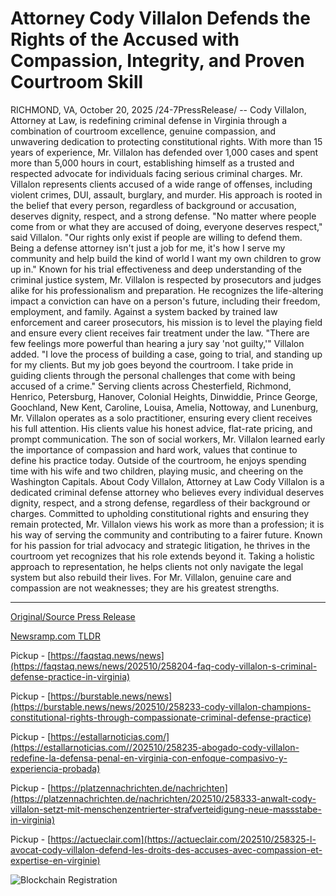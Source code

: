 # Attorney Cody Villalon Defends the Rights of the Accused with Compassion, Integrity, and Proven Courtroom Skill

RICHMOND, VA, October 20, 2025 /24-7PressRelease/ -- Cody Villalon, Attorney at Law, is redefining criminal defense in Virginia through a combination of courtroom excellence, genuine compassion, and unwavering dedication to protecting constitutional rights. With more than 15 years of experience, Mr. Villalon has defended over 1,000 cases and spent more than 5,000 hours in court, establishing himself as a trusted and respected advocate for individuals facing serious criminal charges.  Mr. Villalon represents clients accused of a wide range of offenses, including violent crimes, DUI, assault, burglary, and murder. His approach is rooted in the belief that every person, regardless of background or accusation, deserves dignity, respect, and a strong defense.  "No matter where people come from or what they are accused of doing, everyone deserves respect," said Villalon. "Our rights only exist if people are willing to defend them. Being a defense attorney isn't just a job for me, it's how I serve my community and help build the kind of world I want my own children to grow up in."  Known for his trial effectiveness and deep understanding of the criminal justice system, Mr. Villalon is respected by prosecutors and judges alike for his professionalism and preparation. He recognizes the life-altering impact a conviction can have on a person's future, including their freedom, employment, and family. Against a system backed by trained law enforcement and career prosecutors, his mission is to level the playing field and ensure every client receives fair treatment under the law.  "There are few feelings more powerful than hearing a jury say 'not guilty,'" Villalon added. "I love the process of building a case, going to trial, and standing up for my clients. But my job goes beyond the courtroom. I take pride in guiding clients through the personal challenges that come with being accused of a crime."  Serving clients across Chesterfield, Richmond, Henrico, Petersburg, Hanover, Colonial Heights, Dinwiddie, Prince George, Goochland, New Kent, Caroline, Louisa, Amelia, Nottoway, and Lunenburg, Mr. Villalon operates as a solo practitioner, ensuring every client receives his full attention. His clients value his honest advice, flat-rate pricing, and prompt communication.  The son of social workers, Mr. Villalon learned early the importance of compassion and hard work, values that continue to define his practice today. Outside of the courtroom, he enjoys spending time with his wife and two children, playing music, and cheering on the Washington Capitals.  About Cody Villalon, Attorney at Law Cody Villalon is a dedicated criminal defense attorney who believes every individual deserves dignity, respect, and a strong defense, regardless of their background or charges. Committed to upholding constitutional rights and ensuring they remain protected, Mr. Villalon views his work as more than a profession; it is his way of serving the community and contributing to a fairer future. Known for his passion for trial advocacy and strategic litigation, he thrives in the courtroom yet recognizes that his role extends beyond it. Taking a holistic approach to representation, he helps clients not only navigate the legal system but also rebuild their lives. For Mr. Villalon, genuine care and compassion are not weaknesses; they are his greatest strengths. 

---

[Original/Source Press Release](https://www.24-7pressrelease.com/press-release/527859/attorney-cody-villalon-defends-the-rights-of-the-accused-with-compassion-integrity-and-proven-courtroom-skill)
                    

[Newsramp.com TLDR](https://newsramp.com/curated-news/virginia-attorney-redefines-criminal-defense-with-compassion/e5b9488ff53db27863145124fb38856d) 


Pickup - [https://faqstaq.news/news](https://faqstaq.news/news/202510/258204-faq-cody-villalon-s-criminal-defense-practice-in-virginia)

Pickup - [https://burstable.news/news](https://burstable.news/news/202510/258233-cody-villalon-champions-constitutional-rights-through-compassionate-criminal-defense-practice)

Pickup - [https://estallarnoticias.com/](https://estallarnoticias.com//202510/258235-abogado-cody-villalon-redefine-la-defensa-penal-en-virginia-con-enfoque-compasivo-y-experiencia-probada)

Pickup - [https://platzennachrichten.de/nachrichten](https://platzennachrichten.de/nachrichten/202510/258333-anwalt-cody-villalon-setzt-mit-menschenzentrierter-strafverteidigung-neue-massstabe-in-virginia)

Pickup - [https://actueclair.com](https://actueclair.com/202510/258325-l-avocat-cody-villalon-defend-les-droits-des-accuses-avec-compassion-et-expertise-en-virginie)
 

 



![Blockchain Registration](https://cdn.newsramp.app/24-7PressRelease/qrcode/2510/20/ninoBVj0.webp)